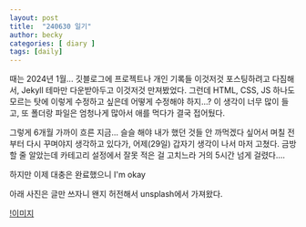 ```yaml
---
layout: post
title:  "240630 일기"
author: becky
categories: [ diary ]
tags: [daily]
---
```


때는 2024년 1월...
깃블로그에 프로젝트나 개인 기록들 이것저것 포스팅하려고 다짐해서, Jekyll 테마만 다운받아두고 이것저것 만져봤었다.
그런데 HTML, CSS, JS 하나도 모르는 탓에 이렇게 수정하고 싶은데 어떻게 수정해야 하지...? 이 생각이 너무 많이 들고, 또 폴더랑 파일은 엄청나게 많아서 애를 먹다가 결국 접어뒀다.

그렇게 6개월 가까이 흐른 지금...
슬슬 해야 내가 했던 것들 안 까먹겠다 싶어서 며칠 전부터 다시 꾸며야지 생각하고 있다가, 어제(29일) 갑자기 생각이 나서 마저 고쳤다. 금방 할 줄 알았는데 카테고리 설정에서 잘못 적은 걸 고치느라 거의 5시간 넘게 걸렸다....

하지만 이제 대충은 완료했으니 I'm okay


아래 사진은 글만 쓰자니 왠지 허전해서 unsplash에서 가져왔다.


[!이미지](https://images.unsplash.com/photo-1718275520651-fc6c5a75ac97?q=80&w=1887&auto=format&fit=crop&ixlib=rb-4.0.3&ixid=M3wxMjA3fDB8MHxwaG90by1wYWdlfHx8fGVufDB8fHx8fA%3D%3D)